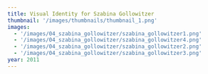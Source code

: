 ```yaml
---
title: Visual Identity for Szabina Gollowitzer
thumbnail: '/images/thumbnails/thumbnail_1.png'
images:
  - '/images/04_szabina_gollowitzer/szabina_gollowitzer1.png'
  - '/images/04_szabina_gollowitzer/szabina_gollowitzer4.png'
  - '/images/04_szabina_gollowitzer/szabina_gollowitzer2.png'
  - '/images/04_szabina_gollowitzer/szabina_gollowitzer3.png'
year: 2011
---
```

